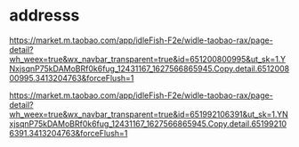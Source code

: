 # addresss


https://market.m.taobao.com/app/idleFish-F2e/widle-taobao-rax/page-detail?wh_weex=true&wx_navbar_transparent=true&id=651200800995&ut_sk=1.YNxjsqnP75kDAMoBRf0k6fug_12431167_1627566865945.Copy.detail.651200800995.3413204763&forceFlush=1


https://market.m.taobao.com/app/idleFish-F2e/widle-taobao-rax/page-detail?wh_weex=true&wx_navbar_transparent=true&id=651992106391&ut_sk=1.YNxjsqnP75kDAMoBRf0k6fug_12431167_1627566865945.Copy.detail.651992106391.3413204763&forceFlush=1
